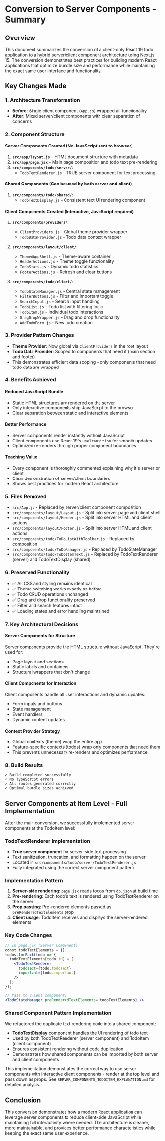 # Conversion to Server Components - Summary

## Overview
This document summarizes the conversion of a client-only React 19 todo application to a hybrid server/client component architecture using Next.js 15. The conversion demonstrates best practices for building modern React applications that optimize bundle size and performance while maintaining the exact same user interface and functionality.

## Key Changes Made

### 1. Architecture Transformation
- **Before**: Single client component (`App.js`) wrapped all functionality
- **After**: Mixed server/client components with clear separation of concerns

### 2. Component Structure

#### Server Components Created (No JavaScript sent to browser)
1. **`src/app/layout.js`** - HTML document structure with metadata
2. **`src/app/page.jsx`** - Main page composition and todo text pre-rendering
3. **`src/components/todo/server/`**:
   - `TodoTextRenderer.js` - TRUE server component for text processing

#### Shared Components (Can be used by both server and client)
1. **`src/components/todo/shared/`**:
   - `TodoTextDisplay.js` - Consistent text UI rendering component

#### Client Components Created (Interactive, JavaScript required)
1. **`src/components/providers/`**:
   - `ClientProviders.js` - Global theme provider wrapper
   - `TodoDataProvider.js` - Todo data context wrapper

2. **`src/components/layout/client/`**:
   - `ThemedAppShell.js` - Theme-aware container
   - `HeaderActions.js` - Theme toggle functionality
   - `TodoStats.js` - Dynamic todo statistics
   - `FooterActions.js` - Refresh and clear buttons

3. **`src/components/todo/client/`**:
   - `TodoStateManager.js` - Central state management
   - `FilterButtons.js` - Filter and important toggle
   - `SearchInput.js` - Search input handling
   - `TodoList.js` - Todo list with filtering logic
   - `TodoItem.js` - Individual todo interactions
   - `DragDropWrapper.js` - Drag and drop functionality
   - `AddTodoForm.js` - New todo creation

### 3. Provider Pattern Changes
- **Theme Provider**: Now global via `ClientProviders` in the root layout
- **Todo Data Provider**: Scoped to components that need it (main section and footer)
- This demonstrates efficient data scoping - only components that need todo data are wrapped

### 4. Benefits Achieved

#### Reduced JavaScript Bundle
- Static HTML structures are rendered on the server
- Only interactive components ship JavaScript to the browser
- Clear separation between static and interactive elements

#### Better Performance
- Server components render instantly without JavaScript
- Client components use React 19's `useTransition` for smooth updates
- Optimized re-renders through proper component boundaries

#### Teaching Value
- Every component is thoroughly commented explaining why it's server or client
- Clear demonstration of server/client boundaries
- Shows best practices for modern React architecture

### 5. Files Removed
- `src/App.js` - Replaced by server/client component composition
- `src/components/layout/Layout.js` - Split into server page and client shell
- `src/components/layout/Header.js` - Split into server HTML and client actions
- `src/components/layout/Footer.js` - Split into server HTML and client actions
- `src/components/todo/ToDoListWithToolbar.js` - Replaced by composition
- `src/components/todo/ToDoManager.js` - Replaced by TodoStateManager
- `src/components/todo/ToDoItemText.js` - Replaced by TodoTextRenderer (server) and TodoTextDisplay (shared)

### 6. Preserved Functionality
- ✅ All CSS and styling remains identical
- ✅ Theme switching works exactly as before
- ✅ Todo CRUD operations unchanged
- ✅ Drag and drop functionality preserved
- ✅ Filter and search features intact
- ✅ Loading states and error handling maintained

### 7. Key Architectural Decisions

#### Server Components for Structure
Server components provide the HTML structure without JavaScript. They're used for:
- Page layout and sections
- Static labels and containers
- Structural wrappers that don't change

#### Client Components for Interaction
Client components handle all user interactions and dynamic updates:
- Form inputs and buttons
- State management
- Event handlers
- Dynamic content updates

#### Context Provider Strategy
- Global contexts (theme) wrap the entire app
- Feature-specific contexts (todos) wrap only components that need them
- This prevents unnecessary re-renders and optimizes performance

### 8. Build Results
```
✓ Build completed successfully
✓ No TypeScript errors
✓ All routes generated correctly
✓ Optimal bundle sizes achieved
```

## Server Components at Item Level - Full Implementation

After the main conversion, we successfully implemented server components at the TodoItem level:

### TodoTextRenderer Implementation
- **True server component** for server-side text processing
- Text sanitization, truncation, and formatting happen on the server
- Located in `src/components/todo/server/TodoTextRenderer.js`
- Fully integrated using the correct server component pattern

### Implementation Pattern
1. **Server-side rendering**: `page.jsx` reads todos from `db.json` at build time
2. **Pre-rendering**: Each todo's text is rendered using TodoTextRenderer on the server
3. **Prop passing**: Pre-rendered elements passed as `preRenderedTextElements` prop
4. **Client usage**: TodoItem receives and displays the server-rendered elements

### Key Code Changes
```jsx
// In page.jsx (Server Component)
const todoTextElements = {};
todos.forEach(todo => {
  todoTextElements[todo.id] = (
    <TodoTextRenderer 
      todoText={todo.todoText}
      important={todo.important}
    />
  );
});

// Pass to client components
<TodoStateManager preRenderedTextElements={todoTextElements} />
```

### Shared Component Pattern Implementation
We refactored the duplicate text rendering code into a shared component:
- **TodoTextDisplay** component handles the UI rendering of todo text
- Used by both TodoTextRenderer (server component) and TodoItem (client component)
- Ensures consistent rendering without code duplication
- Demonstrates how shared components can be imported by both server and client components

This implementation demonstrates the correct way to use server components with interactive client components - render at the top level and pass down as props. See `SERVER_COMPONENTS_TODOITEM_EXPLANATION.md` for detailed analysis.

## Conclusion
This conversion demonstrates how a modern React application can leverage server components to reduce client-side JavaScript while maintaining full interactivity where needed. The architecture is cleaner, more maintainable, and provides better performance characteristics while keeping the exact same user experience.